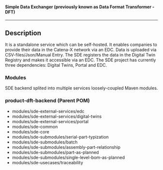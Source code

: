 #### Simple Data Exchanger (previously known as Data Format Transformer - DFT) 
---
## Description
It is a standalone service which can be self-hosted. It enables companies to provide their data in the Catena-X network via an EDC. Data is uploaded via CSV-files/Json/Manual Entry. The SDE registers the data in the Digital Twin Registry and makes it accessible via an EDC. The SDE project has currently three dependencies: Digital Twins, Portal and EDC.

### Modules

SDE backend splited into multiple services loosely-coupled Maven modules.

### product-dft-backend (Parent POM)

- modules/sde-external-services/edc
- modules/sde-external-services/digital-twins
- modules/sde-external-services/portal
- modules/sde-common
- modules/sde-core
- modules/sde-submodules/serial-part-typization
- modules/sde-submodules/batch
- modules/sde-submodules/assembly-part-relationship
- modules/sde-submodules/part-as-planned
- modules/sde-submodules/single-level-bom-as-planned
- modules/sde-usecases/traceability
